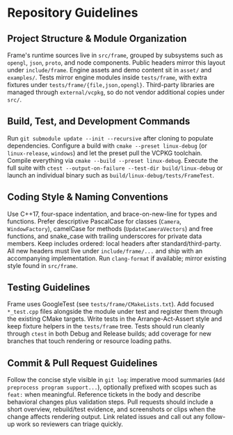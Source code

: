 # Repository Guidelines

## Project Structure & Module Organization

Frame's runtime sources live in `src/frame`, grouped by subsystems such as `opengl`, `json`, `proto`, and node components. Public headers mirror this layout under `include/frame`. Engine assets and demo content sit in `asset/` and `examples/`. Tests mirror engine modules inside `tests/frame`, with extra fixtures under `tests/frame/{file,json,opengl}`. Third-party libraries are managed through `external/vcpkg`, so do not vendor additional copies under `src/`.

## Build, Test, and Development Commands
Run `git submodule update --init --recursive` after cloning to populate dependencies. Configure a build with `cmake --preset linux-debug` (or `linux-release`, `windows`) and let the preset pull the VCPKG toolchain. Compile everything via `cmake --build --preset linux-debug`. Execute the full suite with `ctest --output-on-failure --test-dir build/linux-debug` or launch an individual binary such as `build/linux-debug/tests/FrameTest`.

## Coding Style & Naming Conventions
Use C++17, four-space indentation, and brace-on-new-line for types and functions. Prefer descriptive PascalCase for classes (`Camera`, `WindowFactory`), camelCase for methods (`UpdateCameraVectors`) and free functions, and snake_case with trailing underscores for private data members. Keep includes ordered: local headers after standard/third-party. All new headers must live under `include/frame/...` and ship with an accompanying implementation. Run `clang-format` if available; mirror existing style found in `src/frame`.

## Testing Guidelines
Frame uses GoogleTest (see `tests/frame/CMakeLists.txt`). Add focused `*_test.cpp` files alongside the module under test and register them through the existing CMake targets. Write tests in the Arrange-Act-Assert style and keep fixture helpers in the `tests/frame` tree. Tests should run cleanly through `ctest` in both Debug and Release builds; add coverage for new branches that touch rendering or resource loading paths.

## Commit & Pull Request Guidelines
Follow the concise style visible in `git log`: imperative mood summaries (`Add preprocess program support...`), optionally prefixed with scopes such as `feat:` when meaningful. Reference tickets in the body and describe behavioral changes plus validation steps. Pull requests should include a short overview, rebuild/test evidence, and screenshots or clips when the change affects rendering output. Link related issues and call out any follow-up work so reviewers can triage quickly.
